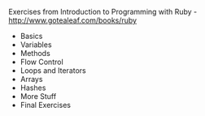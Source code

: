 Exercises from Introduction to Programming with Ruby - http://www.gotealeaf.com/books/ruby

- Basics
- Variables
- Methods
- Flow Control
- Loops and Iterators
- Arrays
- Hashes
- More Stuff
- Final Exercises
